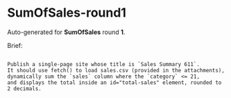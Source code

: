# SumOfSales-round1

Auto-generated for **SumOfSales** round **1**.

Brief:

```

Publish a single-page site whose title is `Sales Summary 611`.
It should use fetch() to load sales.csv (provided in the attachments),
dynamically sum the `sales` column where the `category` <= 21,
and displays the total inside an id="total-sales" element, rounded to 2 decimals.
```